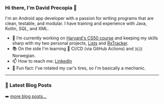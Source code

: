 ### Hi there, I'm David Precopia 👋  

I'm an Android app developer with a passion for writing programs that are clean, testable, and modular. I have training and experience with Java, Kotlin, SQL, and XML.

- 🔭 I’m currently working on [Harvard's CS50 course](https://online-learning.harvard.edu/course/cs50-introduction-computer-science) and keeping my skills sharp with my two personal projects, [Lists](https://github.com/DavidPrecopia/Lists) and [RxTracker](https://github.com/DavidPrecopia/RxTracker).
- 📚 On the side I'm learning 🤖 CI/CD (via GitHub Actions) and 🇳🇴 Norwegian.
- 📫 How to reach me: [LinkedIn](https://www.linkedin.com/in/david-m-precopia/)
- 🚗 Fun fact: I've rotated my car's tires, so I'm basically a mechanic.

---

### 📕 Latest Blog Posts
<!-- MEDIUM:START -->
<!-- MEDIUM:END -->

➡️ [more blog posts...](https://medium.com/@david.m.precopia)

<!--
Tech Stack:
- JUnit 4 and 5
- RxJava
- Dagger
- Firebase
- MockK
- Mockito
- AssertJ
-->
